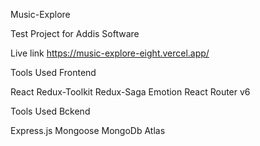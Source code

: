 Music-Explore

Test Project for Addis Software

Live link https://music-explore-eight.vercel.app/

Tools Used Frontend

React
Redux-Toolkit
Redux-Saga
Emotion
React Router v6

Tools Used Bckend

Express.js
Mongoose
MongoDb Atlas
